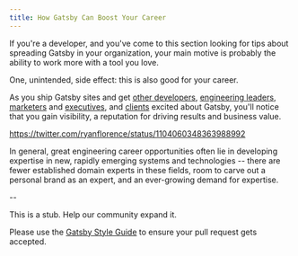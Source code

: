 ```yaml
---
title: How Gatsby Can Boost Your Career
---
```


If you're a developer, and you've come to this section looking for tips about spreading Gatsby in your organization, your main motive is probably the ability to work more with a tool you love.

One, unintended, side effect: this is also good for your career.

As you ship Gatsby sites and get [other developers](/docs/winning-over-developers), [engineering leaders](/docs/winning-over-engineering-leaders), [marketers](/docs/winning-over-marketers) and [executives](/docs/winning-over-executives), and [clients](/docs/winning-over-executives) excited about Gatsby, you'll notice that you gain visibility, a reputation for driving results and business value.

https://twitter.com/ryanflorence/status/1104060348363988992

In general, great engineering career opportunities often lie in developing expertise in new, rapidly emerging systems and technologies -- there are fewer established domain experts in these fields, room to carve out a personal brand as an expert, and an ever-growing demand for expertise.

--

This is a stub. Help our community expand it.

Please use the [Gatsby Style Guide](/contributing/gatsby-style-guide/) to ensure your
pull request gets accepted.
